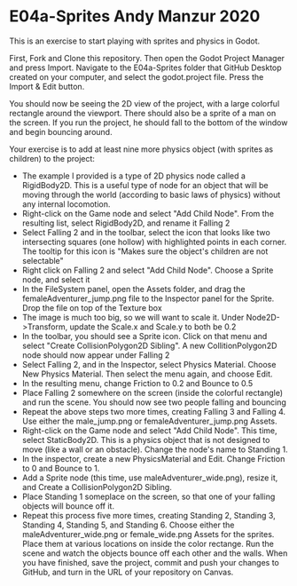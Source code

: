 # E04a-Sprites Andy Manzur 2020
This is an exercise to start playing with sprites and physics in Godot.

First, Fork and Clone this repository. Then open the Godot Project Manager and press Import. Navigate to the E04a-Sprites folder that GitHub Desktop created on your computer, and select the godot.project file. Press the Import & Edit button.

You should now be seeing the 2D view of the project, with a large colorful rectangle around the viewport. There should also be a sprite of a man on the screen. If you run the project, he should fall to the bottom of the window and begin bouncing around.

Your exercise is to add at least nine more physics object (with sprites as children) to the project:

 - The example I provided is a type of 2D physics node called a RigidBody2D. This is a useful type of node for an object that will be moving through the world (according to basic laws of physics) without any internal locomotion.
 - Right-click on the Game node and select "Add Child Node". From the resulting list, select RigidBody2D, and rename it Falling 2
 - Select Falling 2 and in the toolbar, select the icon that looks like two intersecting squares (one hollow) with highlighted points in each corner. The tooltip for this icon is "Makes sure the object's children are not selectable"
 - Right click on Falling 2 and select "Add Child Node". Choose a Sprite node, and select it
 - In the FileSystem panel, open the Assets folder, and drag the femaleAdventurer_jump.png file to the Inspector panel for the Sprite. Drop the file on top of the Texture box
 - The image is much too big, so we will want to scale it. Under Node2D->Transform, update the Scale.x and Scale.y to both be 0.2
 - In the toolbar, you should see a Sprite icon. Click on that menu and select "Create CollisionPolygon2D Sibling". A new CollitionPolygon2D node should now appear under Falling 2
 - Select Falling 2, and in the Inspector, select Physics Material. Choose New Physics Material. Then select the menu again, and choose Edit.
 - In the resulting menu, change Friction to 0.2 and Bounce to 0.5
 - Place Falling 2 somewhere on the screen (inside the colorful rectangle) and run the scene. You should now see two people falling and bouncing
 - Repeat the above steps two more times, creating Falling 3 and Falling 4. Use either the male_jump.png or femaleAdventurer_jump.png Assets.
 - Right-click on the Game node and select "Add Child Node". This time, select StaticBody2D. This is a physics object that is not designed to move (like a wall or an obstacle). Change the node's name to Standing 1.
 - In the inspector, create a new PhysicsMaterial and Edit. Change Friction to 0 and Bounce to 1.
 - Add a Sprite node (this time, use maleAdventurer_wide.png), resize it, and Create a CollisionPolygon2D Sibling.
 - Place Standing 1 someplace on the screen, so that one of your falling objects will bounce off it.
 - Repeat this process five more times, creating Standing 2, Standing 3, Standing 4, Standing 5, and Standing 6. Choose either the maleAdventurer_wide.png or female_wide.png Assets for the sprites. Place them at various locations on inside the color rectange.
 Run the scene and watch the objects bounce off each other and the walls.
 When you have finished, save the project, commit and push your changes to GitHub, and turn in the URL of your repository on Canvas.
 
 
